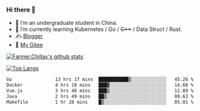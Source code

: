 ### Hi there 👋

- 🔭 I’m an undergraduate student in China.
- 🌱 I’m currently learning Kubernetes / Go / ~~C++~~ / Data Struct / Rust.
- ✍️ [Blogger](https://blog.farmer233.top)
- 🤔 [My Gitee](https://gitee.com/Farmer-chong)


[![Farmer.Chillax's github stats](https://github-readme-stats.vercel.app/api?username=FarmerChillax)](https://github.com/anuraghazra/github-readme-stats)

[![Top Langs](https://github-readme-stats.vercel.app/api/top-langs/?username=FarmerChillax&layout=compact&hide=html,css,javascript)](https://github.com/anuraghazra/github-readme-stats)


<a href="https://wakatime.com/@Farmer"> </a>
          <!--START_SECTION:waka-->

```txt
Go                13 hrs 17 mins  ███████████▒░░░░░░░░░░░░░   45.26 %
Docker            4 hrs 18 mins   ███▓░░░░░░░░░░░░░░░░░░░░░   14.68 %
Vue.js            3 hrs 46 mins   ███▒░░░░░░░░░░░░░░░░░░░░░   12.89 %
Java              2 hrs 49 mins   ██▒░░░░░░░░░░░░░░░░░░░░░░   09.63 %
Makefile          1 hr 28 mins    █▒░░░░░░░░░░░░░░░░░░░░░░░   05.01 %
```

<!--END_SECTION:waka-->



<!--
**Farmer-chong/Farmer-chong** is a ✨ _special_ ✨ repository because its `README.md` (this file) appears on your GitHub profile.

Here are some ideas to get you started:

- 🔭 I’m currently working on ...
- 🌱 I’m currently learning ...
- 👯 I’m looking to collaborate on ...
- 🤔 I’m looking for help with ...
- 💬 Ask me about ...
- 📫 How to reach me: ...
- 😄 Pronouns: ...
- ⚡ Fun fact: ...
-->
